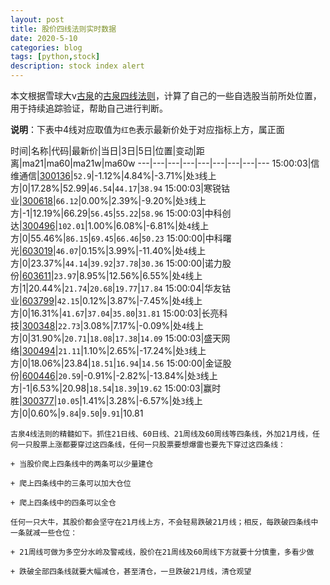 ```yaml
---
layout: post
title: 股价四线法则实时数据
date: 2020-5-10
categories: blog
tags: [python,stock]
description: stock index alert
---
```



本文根据雪球大v[古泉](https://xueqiu.com/u/7148646888)的[古泉四线法则](https://xueqiu.com/7148646888/130498192)，计算了自己的一些自选股当前所处位置，用于持续追踪验证，帮助自己进行判断。

**说明**：下表中4线对应取值为`红色`表示最新价处于对应指标上方，属正面

时间|名称|代码|最新价|当日|3日|5日|位置|变动|距离|ma21|ma60|ma21w|ma60w
---|---|---|---|---|---|---|---|---
15:00:03|信维通信|[300136](https://xueqiu.com/S/SZ300136)|`52.9`|-1.12%|4.84%|-3.71%|处`3`线上方|0|17.28%|52.99|`46.54`|`44.17`|`38.94`
15:00:03|寒锐钴业|[300618](https://xueqiu.com/S/SZ300618)|`66.12`|0.00%|2.39%|-9.20%|处`3`线上方|-1|12.19%|66.29|`56.45`|`55.22`|`58.96`
15:00:03|中科创达|[300496](https://xueqiu.com/S/SZ300496)|`102.01`|1.00%|6.08%|-6.81%|处`4`线上方|0|55.46%|`86.15`|`69.45`|`66.46`|`50.23`
15:00:00|中科曙光|[603019](https://xueqiu.com/S/SH603019)|`46.07`|0.15%|3.99%|-11.40%|处`4`线上方|0|23.37%|`44.14`|`39.92`|`37.78`|`30.36`
15:00:00|诺力股份|[603611](https://xueqiu.com/S/SH603611)|`23.97`|8.95%|12.56%|6.55%|处`4`线上方|1|20.44%|`21.74`|`20.68`|`19.77`|`17.84`
15:00:04|华友钴业|[603799](https://xueqiu.com/S/SH603799)|`42.15`|0.12%|3.87%|-7.45%|处`4`线上方|0|16.31%|`41.67`|`37.04`|`35.80`|`31.81`
15:00:03|长亮科技|[300348](https://xueqiu.com/S/SZ300348)|`22.73`|3.08%|7.17%|-0.09%|处`4`线上方|0|31.90%|`20.71`|`18.08`|`17.38`|`14.09`
15:00:03|盛天网络|[300494](https://xueqiu.com/S/SZ300494)|`21.11`|1.10%|2.65%|-17.24%|处`3`线上方|0|18.06%|23.84|`18.51`|`16.94`|`14.56`
15:00:00|金证股份|[600446](https://xueqiu.com/S/SH600446)|`20.59`|-0.91%|-2.82%|-13.84%|处`3`线上方|-1|6.53%|20.98|`18.54`|`18.39`|`19.62`
15:00:03|赢时胜|[300377](https://xueqiu.com/S/SZ300377)|`10.05`|1.41%|3.28%|-6.57%|处`3`线上方|0|0.60%|`9.84`|`9.50`|`9.91`|10.81

```
古泉4线法则的精髓如下。抓住21日线、60日线、21周线及60周线等四条线，外加21月线，任何一只股票上涨都要穿过这四条线，任何一只股票要想爆雷也要先下穿过这四条线：

+ 当股价爬上四条线中的两条可以少量建仓

+ 爬上四条线中的三条可以加大仓位

+ 爬上四条线中的四条可以全仓

任何一只大牛，其股价都会坚守在21月线上方，不会轻易跌破21月线；相反，每跌破四条线中一条就减一些仓位：

+ 21周线可做为多空分水岭及警戒线，股价在21周线及60周线下方就要十分慎重，多看少做

+ 跌破全部四条线就要大幅减仓，甚至清仓，一旦跌破21月线，清仓观望
```